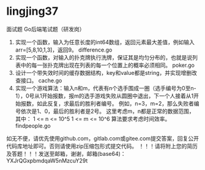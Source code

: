 # lingjing37
面试题
Go后端笔试题（研发岗）
1. 实现一个函数，输入为任意长度的int64数组，返回元素最大差值，例如输入arr=[5,8,10,1,3]，返回9。
difference.go
2. 实现一个函数，对输入的扑克牌执行洗牌，保证其是均匀分布的，也就是说列表中的每一张扑克牌出现在列表的每一个位置上的概率必须相同。
poker.go
3. 设计一个带失效时间的缓存数据结构，key和value都是string，并实现增删改查接口。
cache.go
4. 实现一个游戏算法：输入n和m，代表有n个选手围成一圈（选手编号为0至n-1），0号从1开始报数，报m的选手游戏失败从圆圈中退出，下一个人接着从1开始报数，如此反复，求最后的胜利者编号。
例如，n=3，m=2，那么失败者编号依次是1、0，最后的胜利者是2号。
这里考虑m，n都是正常的数据范围，其中：
1 <= n <= 10^5
1 <= m <= 10^6
算法要求考虑时间效率。
findpeople.go

如无不便，请优先使用github.com，gitlab.com或gitee.com提交答案，回复公开代码库地址即可。否则请使用zip压缩包形式提交代码。
！！！请将附上您的简历及答题！！！发送至邮箱，谢谢，邮箱(base64)：YXJrQGxpbmdqaW5nMzcuY29t
